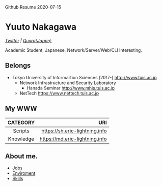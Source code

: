 Github Resume 2020-07-15

# Yuuto Nakagawa 
_[Twitter](https://twitter.com/eric_lightning) | [Quora(Japan)](https://jp.quora.com/profile/Nakagawa-Yuuto-1)_

Academic Student, Japanese, Network/Server/Web/CLI Interesting.

## Belongs
- Tokyo University of Informartion Sciences [2017-] http://www.tuis.ac.jp
  - Network Infrastructure and Security Laboratory
    - Hanada Seminar http://www.mhis.tuis.ac.jp
  - NetTech https://www.nettech.tuis.ac.jp
## My WWW

| CATEGORY | URI |
|:--------:|----:|
Scripts  | https://sh.eric-lightning.info
Knowledge| https://md.eric-lightning.info

  

## About me.

- [Jobs](JOBs.md)
- [Enviroment](ENV.md)
- [Skills](SKILLs.md)
    
    
    





<!--
**Eric-lightning/Eric-lightning** is a ✨ _special_ ✨ repository because its `README.md` (this file) appears on your GitHub profile.

Here are some ideas to get you started:

- 🔭 I’m currently working on ...
- 🌱 I’m currently learning ...
- 👯 I’m looking to collaborate on ...
- 🤔 I’m looking for help with ...
- 💬 Ask me about ...
- 📫 How to reach me: ...
- 😄 Pronouns: ...
- ⚡ Fun fact: ...
-->
